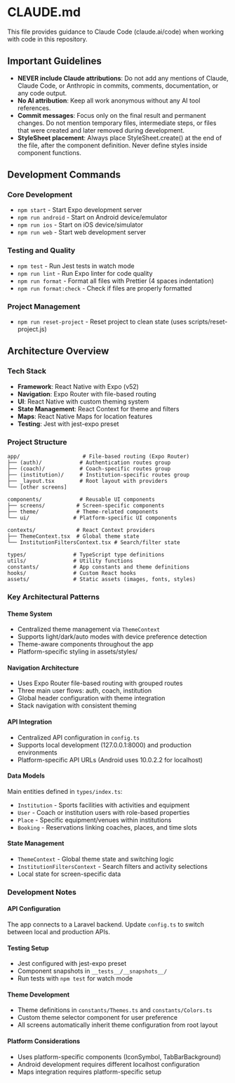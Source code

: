 # CLAUDE.md

This file provides guidance to Claude Code (claude.ai/code) when working with code in this repository.

## Important Guidelines

- **NEVER include Claude attributions**: Do not add any mentions of Claude, Claude Code, or Anthropic in commits, comments, documentation, or any code output.
- **No AI attribution**: Keep all work anonymous without any AI tool references.
- **Commit messages**: Focus only on the final result and permanent changes. Do not mention temporary files, intermediate steps, or files that were created and later removed during development.
- **StyleSheet placement**: Always place StyleSheet.create() at the end of the file, after the component definition. Never define styles inside component functions.

## Development Commands

### Core Development

- `npm start` - Start Expo development server
- `npm run android` - Start on Android device/emulator
- `npm run ios` - Start on iOS device/simulator
- `npm run web` - Start web development server

### Testing and Quality

- `npm test` - Run Jest tests in watch mode
- `npm run lint` - Run Expo linter for code quality
- `npm run format` - Format all files with Prettier (4 spaces indentation)
- `npm run format:check` - Check if files are properly formatted

### Project Management

- `npm run reset-project` - Reset project to clean state (uses scripts/reset-project.js)

## Architecture Overview

### Tech Stack

- **Framework**: React Native with Expo (v52)
- **Navigation**: Expo Router with file-based routing
- **UI**: React Native with custom theming system
- **State Management**: React Context for theme and filters
- **Maps**: React Native Maps for location features
- **Testing**: Jest with jest-expo preset

### Project Structure

```
app/                    # File-based routing (Expo Router)
├── (auth)/            # Authentication routes group
├── (coach)/           # Coach-specific routes group
├── (institution)/     # Institution-specific routes group
├── _layout.tsx        # Root layout with providers
└── [other screens]

components/            # Reusable UI components
├── screens/          # Screen-specific components
├── theme/            # Theme-related components
└── ui/              # Platform-specific UI components

contexts/             # React Context providers
├── ThemeContext.tsx  # Global theme state
└── InstitutionFiltersContext.tsx # Search/filter state

types/               # TypeScript type definitions
utils/               # Utility functions
constants/           # App constants and theme definitions
hooks/               # Custom React hooks
assets/              # Static assets (images, fonts, styles)
```

### Key Architectural Patterns

#### Theme System

- Centralized theme management via `ThemeContext`
- Supports light/dark/auto modes with device preference detection
- Theme-aware components throughout the app
- Platform-specific styling in assets/styles/

#### Navigation Architecture

- Uses Expo Router file-based routing with grouped routes
- Three main user flows: auth, coach, institution
- Global header configuration with theme integration
- Stack navigation with consistent theming

#### API Integration

- Centralized API configuration in `config.ts`
- Supports local development (127.0.0.1:8000) and production environments
- Platform-specific API URLs (Android uses 10.0.2.2 for localhost)

#### Data Models

Main entities defined in `types/index.ts`:

- `Institution` - Sports facilities with activities and equipment
- `User` - Coach or institution users with role-based properties
- `Place` - Specific equipment/venues within institutions
- `Booking` - Reservations linking coaches, places, and time slots

#### State Management

- `ThemeContext` - Global theme state and switching logic
- `InstitutionFiltersContext` - Search filters and activity selections
- Local state for screen-specific data

### Development Notes

#### API Configuration

The app connects to a Laravel backend. Update `config.ts` to switch between local and production APIs.

#### Testing Setup

- Jest configured with jest-expo preset
- Component snapshots in `__tests__/__snapshots__/`
- Run tests with `npm test` for watch mode

#### Theme Development

- Theme definitions in `constants/Themes.ts` and `constants/Colors.ts`
- Custom theme selector component for user preference
- All screens automatically inherit theme configuration from root layout

#### Platform Considerations

- Uses platform-specific components (IconSymbol, TabBarBackground)
- Android development requires different localhost configuration
- Maps integration requires platform-specific setup
